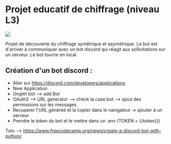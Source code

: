 # Projet educatif de chiffrage (niveau L3) 

<img src="https://github.com/gazaboo/cryptomaster/blob/main/assets/cryptomaster.png?raw=true" size="35%">

Projet de découverte du chiffrage symétrique et asymétrique. Le but est d'arriver à communiquer avec un bot discord qui réagit aux sollicitations sur un serveur. Le bot tourne en local.  

## Création d'un bot discord : 
- Aller sur https://discord.com/developers/applications
- New Application 
- Onglet bot --> add Bot
- OAuth2 --> URL generator --> check la case bot --> ajout des permissions sur les messages
- Recuperer l'URL généréé et la copier dans le navigateur -> ajouter à un serveur
- Prendre le token du bot et le mettre dans un .env (TOKEN = {{token}})


Tuto --> https://www.freecodecamp.org/news/create-a-discord-bot-with-python/

